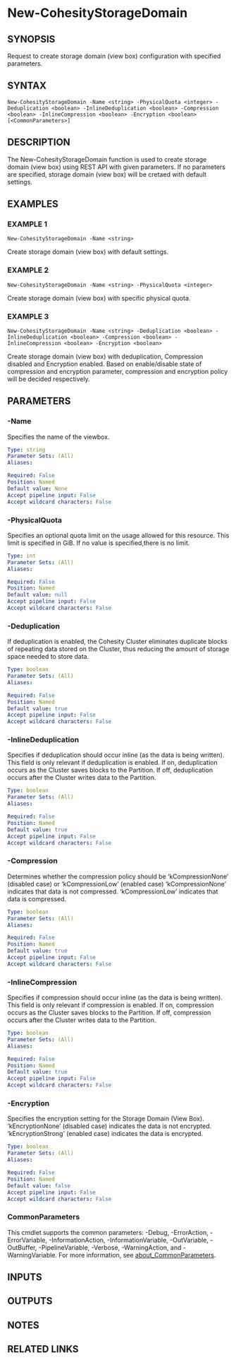 # New-CohesityStorageDomain

## SYNOPSIS
Request to create storage domain (view box) configuration with specified parameters.

## SYNTAX

```
New-CohesityStorageDomain -Name <string> -PhysicalQuota <integer> -Deduplication <boolean> -InlineDeduplication <boolean> -Compression <boolean> -InlineCompression <boolean> -Encryption <boolean>[<CommonParameters>]
```

## DESCRIPTION
The New-CohesityStorageDomain function is used to create storage domain (view box) using REST API with given parameters. If no parameters are specified, storage domain (view box) will be cretaed with default settings.

## EXAMPLES

### EXAMPLE 1
```
New-CohesityStorageDomain -Name <string>
```
Create storage domain (view box) with default settings.


### EXAMPLE 2
```
New-CohesityStorageDomain -Name <string> -PhysicalQuota <integer>
```
Create storage domain (view box) with specific physical quota.


### EXAMPLE 3
```
New-CohesityStorageDomain -Name <string> -Deduplication <boolean> -InlineDeduplication <boolean> -Compression <boolean> -InlineCompression <boolean> -Encryption <boolean>
```
Create storage domain (view box) with deduplication, Compression disabled and Encryption enabled. Based on enable/disable state of compression and encryption parameter, compression and encryption policy will be decided respectively.

## PARAMETERS

### -Name
Specifies the name of the viewbox.

```yaml
Type: string
Parameter Sets: (All)
Aliases:

Required: False
Position: Named
Default value: None
Accept pipeline input: False
Accept wildcard characters: False
```

### -PhysicalQuota
Specifies an optional quota limit on the usage allowed for this resource. This limit is specified in GiB.
If no value is specified,there is no limit.

```yaml
Type: int
Parameter Sets: (All)
Aliases:

Required: False
Position: Named
Default value: null
Accept pipeline input: False
Accept wildcard characters: False
```

### -Deduplication
If deduplication is enabled, the Cohesity Cluster eliminates duplicate blocks of repeating data stored on the Cluster, thus reducing the amount of storage space needed to store data.

```yaml
Type: boolean
Parameter Sets: (All)
Aliases:

Required: False
Position: Named
Default value: true
Accept pipeline input: False
Accept wildcard characters: False
```

### -InlineDeduplication
Specifies if deduplication should occur inline (as the data is being written). This field is only relevant if deduplication is enabled. If on, deduplication occurs as the Cluster saves blocks to the Partition. If off, deduplication occurs after the Cluster writes data to the Partition.
        
```yaml
Type: boolean
Parameter Sets: (All)
Aliases:

Required: False
Position: Named
Default value: true
Accept pipeline input: False
Accept wildcard characters: False
```

### -Compression
Determines whether the compression policy should be ‘kCompressionNone’ (disabled case) or ‘kCompressionLow’ (enabled case) ‘kCompressionNone’ indicates that data is not compressed. ‘kCompressionLow’ indicates that data is compressed.

```yaml
Type: boolean
Parameter Sets: (All)
Aliases:

Required: False
Position: Named
Default value: true
Accept pipeline input: False
Accept wildcard characters: False
```

### -InlineCompression
Specifies if compression should occur inline (as the data is being written). This field is only relevant if compression is enabled. If on, compression occurs as the Cluster saves blocks to the Partition. If off, compression occurs after the Cluster writes data to the Partition.
        
```yaml
Type: boolean
Parameter Sets: (All)
Aliases:

Required: False
Position: Named
Default value: true
Accept pipeline input: False
Accept wildcard characters: False
```


### -Encryption
Specifies the encryption setting for the Storage Domain (View Box). ‘kEncryptionNone’ (disabled case) indicates the data is not encrypted. ‘kEncryptionStrong’ (enabled case) indicates the data is encrypted.
       
```yaml
Type: boolean
Parameter Sets: (All)
Aliases:

Required: False
Position: Named
Default value: false
Accept pipeline input: False
Accept wildcard characters: False
```
### CommonParameters
This cmdlet supports the common parameters: -Debug, -ErrorAction, -ErrorVariable, -InformationAction, -InformationVariable, -OutVariable, -OutBuffer, -PipelineVariable, -Verbose, -WarningAction, and -WarningVariable. For more information, see [about_CommonParameters](http://go.microsoft.com/fwlink/?LinkID=113216).

## INPUTS

## OUTPUTS

## NOTES

## RELATED LINKS
